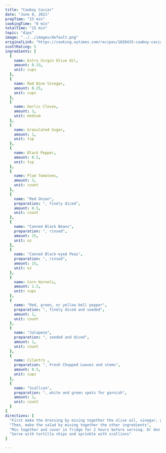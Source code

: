 ```yaml
---
title: "Cowboy Caviar"
date: "June 8, 2021"
prepTime: "15 min" 
cookingTime: "0 min"
totalTime: "15 min"
topic: "dips"
image: "../../images/default.png"
originalLink: "https://cooking.nytimes.com/recipes/1020433-cowboy-caviar"
scottRating: 5
ingredients: [
  {
    name: Extra Virgin Olive Oil,
    amount: 0.33,
    unit: cups
  },
  {
    name: Red Wine Vinegar,
    amount: 0.25,
    unit: cups
  },
  {
    name: Garlic Cloves,
    amount: 3,
    unit: medium
  },
  {
    name: Granulated Sugar,
    amount: 1,
    unit: tsp
  },
  {
    name: Black Pepper,
    amount: 0.5,
    unit: tsp
  },
  {
    name: Plum Tomatoes,
    amount: 3,
    unit: count
  },
  {
    name: "Red Onion",
    preparation: ", finely diced",
    amount: 0.5,
    unit: count
  },
  {
    name: "Canned Black Beans",
    preparation: ", rinsed",
    amount: 15,
    unit: oz
  },
  {
    name: "Canned Black-eyed Peas",
    preparation: ", rinsed",
    amount: 15,
    unit: oz
  },
  {
    name: Corn Kernels,
    amount: 1.5,
    unit: cups
  },
  {
    name: "Red, green, or yellow bell pepper",
    preparation: ", finely diced and seeded",
    amount: 1,
    unit: count
  },
  {
    name: "Jalapeno",
    preparation: ", seeded and diced",
    amount: 1,
    unit: count
  },
  {
    name: Cilantro ,
    preparation: ", Fresh Chopped Leaves and stems",
    amount: 0.5,
    unit: cups
  },
  {
    name: "Scallion",
    preparation: ", white and green spots for garnish",
    amount: 1,
    unit: count
  }
]
directions: [
  "First make the dressing by mixing together the olive oil, vinegar, garlic, sugar, and pepper.",
  "Then, make the salad by mixing together the other ingredients",
  "Mix together and cover in fridge for 2 hours before serving. Or don't wait if you are really hungry",
  "Serve with tortilla chips and sprinkle with scallions"
]

---
```

